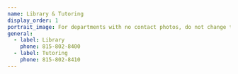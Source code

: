 ```yaml
---
name: Library & Tutoring
display_order: 1
portrait_image: For departments with no contact photos, do not change this field.
general:
  - label: Library
    phone: 815-802-8400
  - label: Tutoring
    phone: 815-802-8410
---
```


